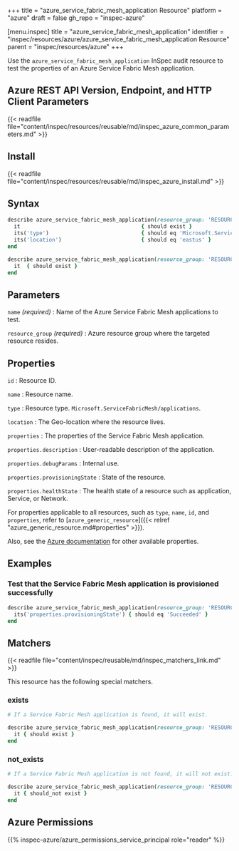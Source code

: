 +++
title = "azure_service_fabric_mesh_application Resource"
platform = "azure"
draft = false
gh_repo = "inspec-azure"

[menu.inspec]
title = "azure_service_fabric_mesh_application"
identifier = "inspec/resources/azure/azure_service_fabric_mesh_application Resource"
parent = "inspec/resources/azure"
+++

Use the `azure_service_fabric_mesh_application` InSpec audit resource to test the properties of an Azure Service Fabric Mesh application.

## Azure REST API Version, Endpoint, and HTTP Client Parameters

{{< readfile file="content/inspec/resources/reusable/md/inspec_azure_common_parameters.md" >}}

## Install

{{< readfile file="content/inspec/resources/reusable/md/inspec_azure_install.md" >}}

## Syntax

```ruby
describe azure_service_fabric_mesh_application(resource_group: 'RESOURCE_GROUP', name: 'SERVICE_FABRIC_MESH_APP_NAME') do
  it                                      { should exist }
  its('type')                             { should eq 'Microsoft.ServiceFabricMesh/applications' }
  its('location')                         { should eq 'eastus' }
end
```

```ruby
describe azure_service_fabric_mesh_application(resource_group: 'RESOURCE_GROUP', name: 'SERVICE_FABRIC_MESH_APP_NAME') do
  it  { should exist }
end
```

## Parameters

`name` _(required)_
: Name of the Azure Service Fabric Mesh applications to test.

`resource_group` _(required)_
: Azure resource group where the targeted resource resides.

## Properties

`id`
: Resource ID.

`name`
: Resource name.

`type`
: Resource type. `Microsoft.ServiceFabricMesh/applications`.

`location`
: The Geo-location where the resource lives.

`properties`
: The properties of the Service Fabric Mesh application.

`properties.description`
: User-readable description of the application.

`properties.debugParams`
: Internal use.

`properties.provisioningState`
: State of the resource.

`properties.healthState`
: The health state of a resource such as application, Service, or Network.

For properties applicable to all resources, such as `type`, `name`, `id`, and `properties`, refer to [`azure_generic_resource`]({{< relref "azure_generic_resource.md#properties" >}}).

Also, see the [Azure documentation](https://docs.microsoft.com/en-us/rest/api/servicefabric/sfmeshrp-api-application_get) for other available properties.

## Examples

### Test that the Service Fabric Mesh application is provisioned successfully

```ruby
describe azure_service_fabric_mesh_application(resource_group: 'RESOURCE_GROUP', name: 'SERVICE_FABRIC_MESH_APP_NAME') do
  its('properties.provisioningState') { should eq 'Succeeded' }
end
```

## Matchers

{{< readfile file="content/inspec/reusable/md/inspec_matchers_link.md" >}}

This resource has the following special matchers.

### exists

```ruby
# If a Service Fabric Mesh application is found, it will exist.

describe azure_service_fabric_mesh_application(resource_group: 'RESOURCE_GROUP', name: 'SERVICE_FABRIC_MESH_APP_NAME') do
  it { should exist }
end
```

### not_exists

```ruby
# If a Service Fabric Mesh application is not found, it will not exist.

describe azure_service_fabric_mesh_application(resource_group: 'RESOURCE_GROUP', name: 'SERVICE_FABRIC_MESH_APP_NAME') do
  it { should_not exist }
end
```

## Azure Permissions

{{% inspec-azure/azure_permissions_service_principal role="reader" %}}
